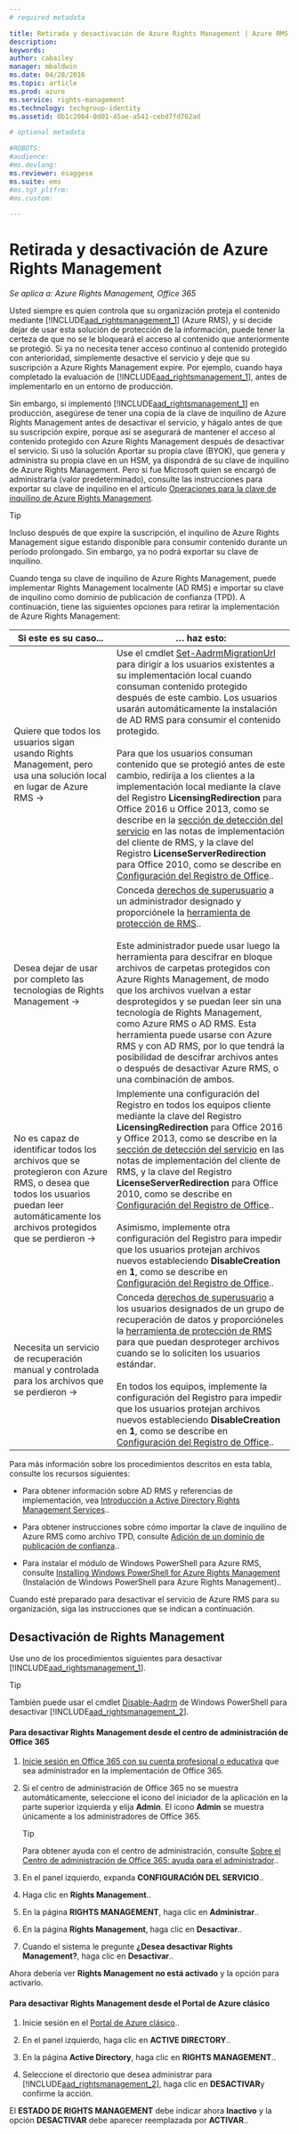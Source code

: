 ```yaml
---
# required metadata

title: Retirada y desactivación de Azure Rights Management | Azure RMS
description:
keywords:
author: cabailey
manager: mbaldwin
ms.date: 04/28/2016
ms.topic: article
ms.prod: azure
ms.service: rights-management
ms.technology: techgroup-identity
ms.assetid: 0b1c2064-0d01-45ae-a541-cebd7fd762ad

# optional metadata

#ROBOTS:
#audience:
#ms.devlang:
ms.reviewer: esaggese
ms.suite: ems
#ms.tgt_pltfrm:
#ms.custom:

---
```


# Retirada y desactivación de Azure Rights Management

*Se aplica a: Azure Rights Management, Office 365*

Usted siempre es quien controla que su organización proteja el contenido mediante [!INCLUDE[aad_rightsmanagement_1](../includes/aad_rightsmanagement_1_md.md)] (Azure RMS), y si decide dejar de usar esta solución de protección de la información, puede tener la certeza de que no se le bloqueará el acceso al contenido que anteriormente se protegió. Si ya no necesita tener acceso continuo al contenido protegido con anterioridad, simplemente desactive el servicio y deje que su suscripción a Azure Rights Management expire. Por ejemplo, cuando haya completado la evaluación de [!INCLUDE[aad_rightsmanagement_1](../includes/aad_rightsmanagement_1_md.md)], antes de implementarlo en un entorno de producción.

Sin embargo, si implementó [!INCLUDE[aad_rightsmanagement_1](../includes/aad_rightsmanagement_1_md.md)] en producción, asegúrese de tener una copia de la clave de inquilino de Azure Rights Management antes de desactivar el servicio, y hágalo antes de que su suscripción expire, porque así se asegurará de mantener el acceso al contenido protegido con Azure Rights Management después de desactivar el servicio. Si usó la solución Aportar su propia clave (BYOK), que genera y administra su propia clave en un HSM, ya dispondrá de su clave de inquilino de Azure Rights Management. Pero si fue Microsoft quien se encargó de administrarla (valor predeterminado), consulte las instrucciones para exportar su clave de inquilino en el artículo [Operaciones para la clave de inquilino de Azure Rights Management](operations-tenant-key.md).

> [!TIP]
> Incluso después de que expire la suscripción, el inquilino de Azure Rights Management sigue estando disponible para consumir contenido durante un período prolongado. Sin embargo, ya no podrá exportar su clave de inquilino.

Cuando tenga su clave de inquilino de Azure Rights Management, puede implementar Rights Management localmente (AD RMS) e importar su clave de inquilino como dominio de publicación de confianza (TPD). A continuación, tiene las siguientes opciones para retirar la implementación de Azure Rights Management:

|Si este es su caso...|… haz esto:|
|----------------------------|--------------|
|Quiere que todos los usuarios sigan usando Rights Management, pero usa una solución local en lugar de Azure RMS    →|Use el cmdlet [Set-AadrmMigrationUrl](https://msdn.microsoft.com/library/azure/dn629429.aspx) para dirigir a los usuarios existentes a su implementación local cuando consuman contenido protegido después de este cambio. Los usuarios usarán automáticamente la instalación de AD RMS para consumir el contenido protegido.<br /><br />Para que los usuarios consuman contenido que se protegió antes de este cambio, redirija a los clientes a la implementación local mediante la clave del Registro **LicensingRedirection** para Office 2016 u Office 2013, como se describe en la [sección de detección del servicio](../rms-client/client-deployment-notes.md) en las notas de implementación del cliente de RMS, y la clave del Registro **LicenseServerRedirection** para Office 2010, como se describe en [Configuración del Registro de Office](https://technet.microsoft.com/library/dd772637%28v=ws.10%29.aspx)..|
|Desea dejar de usar por completo las tecnologías de Rights Management    →|Conceda [derechos de superusuario](../deploy-use/configure-super-users.md) a un administrador designado y proporciónele la [herramienta de protección de RMS](http://www.microsoft.com/en-us/download/details.aspx?id=47256)..<br /><br />Este administrador puede usar luego la herramienta para descifrar en bloque archivos de carpetas protegidos con Azure Rights Management, de modo que los archivos vuelvan a estar desprotegidos y se puedan leer sin una tecnología de Rights Management, como Azure RMS o AD RMS. Esta herramienta puede usarse con Azure RMS y con AD RMS, por lo que tendrá la posibilidad de descifrar archivos antes o después de desactivar Azure RMS, o una combinación de ambos.|
|No es capaz de identificar todos los archivos que se protegieron con Azure RMS, o desea que todos los usuarios puedan leer automáticamente los archivos protegidos que se perdieron    →|Implemente una configuración del Registro en todos los equipos cliente mediante la clave del Registro **LicensingRedirection** para Office 2016 y Office 2013, como se describe en la [sección de detección del servicio](../rms-client/client-deployment-notes.md) en las notas de implementación del cliente de RMS, y la clave del Registro **LicenseServerRedirection** para Office 2010, como se describe en [Configuración del Registro de Office](https://technet.microsoft.com/library/dd772637%28v=ws.10%29.aspx)..<br /><br />Asimismo, implemente otra configuración del Registro para impedir que los usuarios protejan archivos nuevos estableciendo **DisableCreation** en **1**, como se describe en [Configuración del Registro de Office](https://technet.microsoft.com/library/dd772637%28v=ws.10%29.aspx)..|
|Necesita un servicio de recuperación manual y controlada para los archivos que se perdieron    →|Conceda [derechos de superusuario](../deploy-use/configure-super-users.md) a los usuarios designados de un grupo de recuperación de datos y proporcióneles la [herramienta de protección de RMS](http://www.microsoft.com/en-us/download/details.aspx?id=47256) para que puedan desproteger archivos cuando se lo soliciten los usuarios estándar.<br /><br />En todos los equipos, implemente la configuración del Registro para impedir que los usuarios protejan archivos nuevos estableciendo **DisableCreation** en **1**, como se describe en [Configuración del Registro de Office](https://technet.microsoft.com/library/dd772637%28v=ws.10%29.aspx)..|
Para más información sobre los procedimientos descritos en esta tabla, consulte los recursos siguientes:

-   Para obtener información sobre AD RMS y referencias de implementación, vea [Introducción a Active Directory Rights Management Services](https://technet.microsoft.com/library/hh831364.aspx)..

-   Para obtener instrucciones sobre cómo importar la clave de inquilino de Azure RMS como archivo TPD, consulte [Adición de un dominio de publicación de confianza](https://technet.microsoft.com/library/cc771460.aspx)..

-   Para instalar el módulo de Windows PowerShell para Azure RMS, consulte [Installing Windows PowerShell for Azure Rights Management](install-powershell.md) (Instalación de Windows PowerShell para Azure Rights Management)..

Cuando esté preparado para desactivar el servicio de Azure RMS para su organización, siga las instrucciones que se indican a continuación.

## Desactivación de Rights Management
Use uno de los procedimientos siguientes para desactivar [!INCLUDE[aad_rightsmanagement_1](../includes/aad_rightsmanagement_1_md.md)].

> [!TIP]
> También puede usar el cmdlet [Disable-Aadrm](http://msdn.microsoft.com/library/windowsazure/dn629422.aspx) de Windows PowerShell para desactivar [!INCLUDE[aad_rightsmanagement_2](../includes/aad_rightsmanagement_2_md.md)].

#### Para desactivar Rights Management desde el centro de administración de Office 365

1.  [Inicie sesión en Office 365 con su cuenta profesional o educativa](https://portal.office.com/) que sea administrador en la implementación de Office 365.

2.  Si el centro de administración de Office 365 no se muestra automáticamente, seleccione el icono del iniciador de la aplicación en la parte superior izquierda y elija **Admin**. El icono **Admin** se muestra únicamente a los administradores de Office 365.

    > [!TIP]
    > Para obtener ayuda con el centro de administración, consulte [Sobre el Centro de administración de Office 365: ayuda para el administrador](https://support.office.com/article/About-the-Office-365-admin-center-Admin-Help-58537702-d421-4d02-8141-e128e3703547)..

3.  En el panel izquierdo, expanda **CONFIGURACIÓN DEL SERVICIO**..

4.  Haga clic en **Rights Management**..

5.  En la página **RIGHTS MANAGEMENT**, haga clic en **Administrar**..

6.  En la página **Rights Management**, haga clic en **Desactivar**..

7.  Cuando el sistema le pregunte **¿Desea desactivar Rights Management?**, haga clic en **Desactivar**..

Ahora debería ver **Rights Management no está activado** y la opción para activarlo.

#### Para desactivar Rights Management desde el Portal de Azure clásico

1.  Inicie sesión en el [Portal de Azure clásico](http://go.microsoft.com/fwlink/p/?LinkID=275081)..

2.  En el panel izquierdo, haga clic en **ACTIVE DIRECTORY**..

3.  En la página **Active Directory**, haga clic en **RIGHTS MANAGEMENT**..

4.  Seleccione el directorio que desea administrar para [!INCLUDE[aad_rightsmanagement_2](../includes/aad_rightsmanagement_2_md.md)], haga clic en **DESACTIVAR**y confirme la acción.

El **ESTADO DE RIGHTS MANAGEMENT** debe indicar ahora **Inactivo** y la opción **DESACTIVAR** debe aparecer reemplazada por **ACTIVAR**..





<!--HONumber=Apr16_HO4-->


